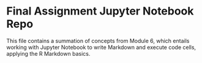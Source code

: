 # Final Assignment Jupyter Notebook Repo
This file contains a summation of concepts from Module 6, which entails working with Jupyter Notebook to write Markdown and execute code cells, applying the R Markdown basics.
